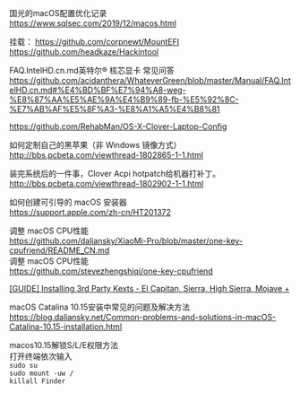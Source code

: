 国光的macOS配置优化记录  
https://www.sqlsec.com/2019/12/macos.html



挂载： 
https://github.com/corpnewt/MountEFI  
https://github.com/headkaze/Hackintool  


FAQ.IntelHD.cn.md英特尔® 核芯显卡 常见问答
https://github.com/acidanthera/WhateverGreen/blob/master/Manual/FAQ.IntelHD.cn.md#%E4%BD%BF%E7%94%A8-weg-%E8%87%AA%E5%AE%9A%E4%B9%89-fb-%E5%92%8C-%E7%AB%AF%E5%8F%A3-%E8%A1%A5%E4%B8%81


https://github.com/RehabMan/OS-X-Clover-Laptop-Config  

如何定制自己的黑苹果（非 Windows 镜像方式）  
http://bbs.pcbeta.com/viewthread-1802865-1-1.html  

装完系统后的一件事，Clover Acpi hotpatch给机器打补丁。   
http://bbs.pcbeta.com/viewthread-1802902-1-1.html  

如何创建可引导的 macOS 安装器  
https://support.apple.com/zh-cn/HT201372  

调整 macOS CPU性能  
https://github.com/daliansky/XiaoMi-Pro/blob/master/one-key-cpufriend/README_CN.md  
调整 macOS CPU性能  
https://github.com/stevezhengshiqi/one-key-cpufriend  


[[GUIDE] Installing 3rd Party Kexts - El Capitan, Sierra, High Sierra, Mojave +](https://www.tonymacx86.com/threads/guide-installing-3rd-party-kexts-el-capitan-sierra-high-sierra-mojave.268964/)  


macOS Catalina 10.15安装中常见的问题及解决方法  
https://blog.daliansky.net/Common-problems-and-solutions-in-macOS-Catalina-10.15-installation.html  


macos10.15解锁S/L/E权限方法  
打开终端依次输入  
`sudo su`  
`sudo mount -uw /`  
`killall Finder`  
 

